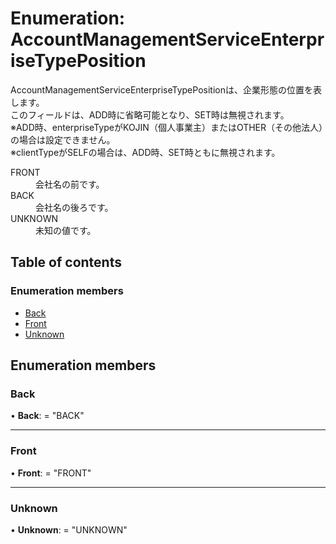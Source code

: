 # Enumeration: AccountManagementServiceEnterpriseTypePosition


<div lang=\"ja\"> AccountManagementServiceEnterpriseTypePositionは、企業形態の位置を表します。<br> このフィールドは、ADD時に省略可能となり、SET時は無視されます。<br> ※ADD時、enterpriseTypeがKOJIN（個人事業主）またはOTHER（その他法人）の場合は設定できません。<br> ※clientTypeがSELFの場合は、ADD時、SET時ともに無視されます。 </div>  <dl class=term>   <dt class=\"term__item\">FRONT</dt>   <dd class=\"term__desc\"><span lang=\"ja\">会社名の前です。</span></dd>   <dt class=\"term__item\">BACK</dt>   <dd class=\"term__desc\"><span lang=\"ja\">会社名の後ろです。</span></dd>   <dt class=\"term__item\">UNKNOWN</dt>   <dd class=\"term__desc\"><span lang=\"ja\">未知の値です。</span></dd> </dl>

## Table of contents

### Enumeration members

- [Back](accountmanagementserviceenterprisetypeposition.md#back)
- [Front](accountmanagementserviceenterprisetypeposition.md#front)
- [Unknown](accountmanagementserviceenterprisetypeposition.md#unknown)

## Enumeration members

### Back

• **Back**: = "BACK"

___

### Front

• **Front**: = "FRONT"

___

### Unknown

• **Unknown**: = "UNKNOWN"

